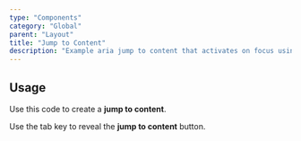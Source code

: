 ```yaml
---
type: "Components"
category: "Global"
parent: "Layout"
title: "Jump to Content"
description: "Example aria jump to content that activates on focus using the tab key."
---
```


## Usage

Use this code to create a **jump to content**.

Use the tab key to reveal the **jump to content** button.

<demo>
  <div class="gatsby_demo_item" data-iframe="demos/components/layout/jumptocontent">
  </div>
</demo>
